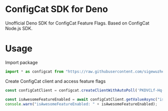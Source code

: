 # ConfigCat SDK for Deno
Unofficial Deno SDK for ConfigCat Feature Flags. Based on ConfigCat Node.js SDK.

# Usage
Import package
```js
import * as configcat from "https://raw.githubusercontent.com/sigewuzhere/configcat-deno/master/client.ts";
```

Create ConfigCat client and access feature flags
```js
const configCatClient = configcat.createClientWithAutoPoll('PKDVCLf-Hq-h-kCzMp-L7Q/HhOWfwVtZ0mb30i9wi17GQ');

const isAwesomeFeatureEnabled = await configCatClient.getValueAsync("isAwesomeFeatureEnabled", false);
console.warn("isAwesomeFeatureEnabled: " + isAwesomeFeatureEnabled);
```
